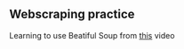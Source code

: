 ## Webscraping practice

Learning to use Beatiful Soup from [this](https://www.youtube.com/watch?v=XVv6mJpFOb0) video
